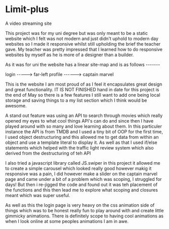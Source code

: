# Limit-plus
A video streaming site

This project was for my uni degree but was only meant to be a static website which I felt was not modern and just didn't uphold to modern day websites so I made it responsive whilst still upholding the brief the teacher gave. My teacher was pretty impressed that I learned how to do responsive websites by myself as he is more of a designer than a builder.

As it was for uni the website has a linear site-map and is as follows -------

login -----> far-left profile ------> captain marvel

This is the website I am most proud of as I feel it encapsulates great design and great functionality. IT IS NOT FINISHED hand in date for this project is the end of May so there is a few features I still want to add one being local storage and saving things to a my list section which I think would be awesome.

A stand out feature was using an API to search through movies which really opened my eyes to what cool things API's can do and since then I have played around with so many and love learning about them. In this particuler instance the API is from TMDB and I used a tiny bit of OOP for the first time, I used object destructuring and this allowed me to get data from within an object and use a template literal to display it. As well as that I used if/else statements which helped with the traffic light review system which also derived from the destructuring of teh API

I also tried a javascript library called JS.swiper in this project it allowed me to create a simple carousel which looked really good however makig it responsive was a pain, I did however make a slider on the captain marvel page and came under a bit of a problem which was scoping, I struggled for days! But then i re-jigged the code and found out it was teh placement of the functions and this then lead me to explore what scoping and closures meant which was super useful.

As well as this the login page is very heavy on the css animation side of things which was to be honest really fun to play around with and create little gimmicky animations. There is definitely scope to having cool animations as when I look online at some peoples animations I am in awe.